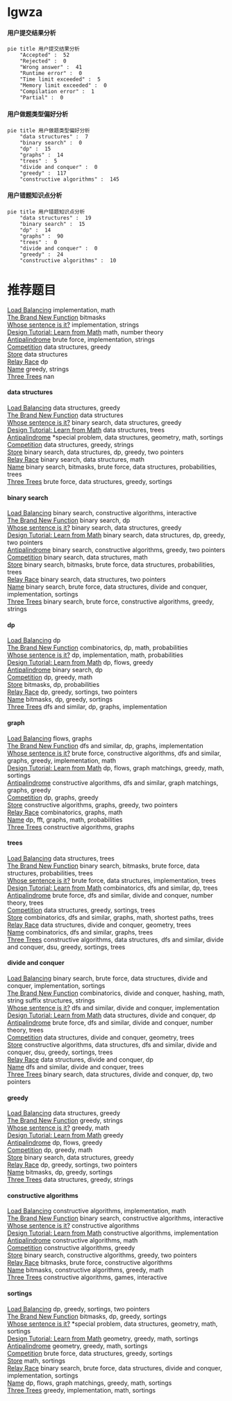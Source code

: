 # lgwza
<!-- tabs:start -->
#### **用户提交结果分析**

```mermaid
pie title 用户提交结果分析
    "Accepted" :  52
    "Rejected" :  0
    "Wrong answer" :  41
    "Runtime error" :  0
    "Time limit exceeded" :  5
    "Memory limit exceeded" :  0
    "Compilation error" :  1
    "Partial" :  0
```
#### **用户做题类型偏好分析**

```mermaid
pie title 用户做题类型偏好分析
    "data structures" :  7
    "binary search" :  0
    "dp" :  15
    "graphs" :  14
    "trees" :  5
    "divide and conquer" :  0
    "greedy" :  117
    "constructive algorithms" :  145
```
#### **用户错题知识点分析**

```mermaid
pie title 用户错题知识点分析
    "data structures" :  19
    "binary search" :  15
    "dp" :  14
    "graphs" :  90
    "trees" :  0
    "divide and conquer" :  0
    "greedy" :  24
    "constructive algorithms" :  10
```
<!-- tabs:end -->
# 推荐题目
[Load Balancing](http://codeforces.com/problemset/problem/609/C)		implementation,
                        math		  
[The Brand New Function](https://codeforces.com/contest/244/problem/C)		bitmasks		  
[Whose sentence is it?](http://codeforces.com/problemset/problem/312/A)		implementation,
                        strings		  
[Design Tutorial: Learn from Math](http://codeforces.com/problemset/problem/472/A)		math,
                        number theory		  
[Antipalindrome](http://codeforces.com/problemset/problem/981/A)		brute force,
                        implementation,
                        strings		  
[Competition](http://codeforces.com/problemset/problem/144/E)		data structures,
                        greedy		  
[Store](http://codeforces.com/problemset/problem/1010/E)		data structures		  
[Relay Race](http://codeforces.com/problemset/problem/213/C)		dp		  
[Name](http://codeforces.com/problemset/problem/180/D)		greedy,
                        strings		  
[Three Trees](http://codeforces.com/problemset/problem/391/E2)		nan		  
<!-- tabs:start -->
#### **data structures**
[Load Balancing](http://codeforces.com/problemset/problem/144/E)		data structures,
                        greedy		  
[The Brand New Function](http://codeforces.com/problemset/problem/1010/E)		data structures		  
[Whose sentence is it?](http://codeforces.com/problemset/problem/1251/E2)		binary search,
                        data structures,
                        greedy		  
[Design Tutorial: Learn from Math](http://codeforces.com/problemset/problem/1110/F)		data structures,
                        trees		  
[Antipalindrome](http://codeforces.com/problemset/problem/1386/B)		*special problem,
                        data structures,
                        geometry,
                        math,
                        sortings		  
[Competition](http://codeforces.com/problemset/problem/1430/E)		data structures,
                        greedy,
                        strings		  
[Store](http://codeforces.com/problemset/problem/1492/C)		binary search,
                        data structures,
                        dp,
                        greedy,
                        two pointers		  
[Relay Race](http://codeforces.com/problemset/problem/1490/G)		binary search,
                        data structures,
                        math		  
[Name](http://codeforces.com/problemset/problem/1479/D)		binary search,
                        bitmasks,
                        brute force,
                        data structures,
                        probabilities,
                        trees		  
[Three Trees](http://codeforces.com/problemset/problem/1497/A)		brute force,
                        data structures,
                        greedy,
                        sortings		  
#### **binary search**
[Load Balancing](http://codeforces.com/problemset/problem/1491/F)		binary search,
                        constructive algorithms,
                        interactive		  
[The Brand New Function](http://codeforces.com/problemset/problem/489/E)		binary search,
                        dp		  
[Whose sentence is it?](http://codeforces.com/problemset/problem/1251/E2)		binary search,
                        data structures,
                        greedy		  
[Design Tutorial: Learn from Math](http://codeforces.com/problemset/problem/1492/C)		binary search,
                        data structures,
                        dp,
                        greedy,
                        two pointers		  
[Antipalindrome](http://codeforces.com/problemset/problem/1463/D)		binary search,
                        constructive algorithms,
                        greedy,
                        two pointers		  
[Competition](http://codeforces.com/problemset/problem/1490/G)		binary search,
                        data structures,
                        math		  
[Store](http://codeforces.com/problemset/problem/1479/D)		binary search,
                        bitmasks,
                        brute force,
                        data structures,
                        probabilities,
                        trees		  
[Relay Race](http://codeforces.com/problemset/problem/1436/E)		binary search,
                        data structures,
                        two pointers		  
[Name](http://codeforces.com/problemset/problem/1461/D)		binary search,
                        brute force,
                        data structures,
                        divide and conquer,
                        implementation,
                        sortings		  
[Three Trees](http://codeforces.com/problemset/problem/1493/C)		binary search,
                        brute force,
                        constructive algorithms,
                        greedy,
                        strings		  
#### **dp**
[Load Balancing](http://codeforces.com/problemset/problem/213/C)		dp		  
[The Brand New Function](http://codeforces.com/problemset/problem/229/E)		combinatorics,
                        dp,
                        math,
                        probabilities		  
[Whose sentence is it?](https://codeforces.com/contest/668/problem/C)		dp,
                        implementation,
                        math,
                        probabilities		  
[Design Tutorial: Learn from Math](http://codeforces.com/problemset/problem/724/E)		dp,
                        flows,
                        greedy		  
[Antipalindrome](http://codeforces.com/problemset/problem/489/E)		binary search,
                        dp		  
[Competition](http://codeforces.com/problemset/problem/1472/B)		dp,
                        greedy,
                        math		  
[Store](http://codeforces.com/problemset/problem/16/E)		bitmasks,
                        dp,
                        probabilities		  
[Relay Race](http://codeforces.com/problemset/problem/1394/A)		dp,
                        greedy,
                        sortings,
                        two pointers		  
[Name](https://codeforces.com/contest/418/problem/B)		bitmasks,
                        dp,
                        greedy,
                        sortings		  
[Three Trees](http://codeforces.com/problemset/problem/1498/D)		dfs and similar,
                        dp,
                        graphs,
                        implementation		  
#### **graph**
[Load Balancing](http://codeforces.com/problemset/problem/132/E)		flows,
                        graphs		  
[The Brand New Function](http://codeforces.com/problemset/problem/1498/D)		dfs and similar,
                        dp,
                        graphs,
                        implementation		  
[Whose sentence is it?](http://codeforces.com/problemset/problem/1487/C)		brute force,
                        constructive algorithms,
                        dfs and similar,
                        graphs,
                        greedy,
                        implementation,
                        math		  
[Design Tutorial: Learn from Math](http://codeforces.com/problemset/problem/1437/C)		dp,
                        flows,
                        graph matchings,
                        greedy,
                        math,
                        sortings		  
[Antipalindrome](http://codeforces.com/problemset/problem/1470/D)		constructive algorithms,
                        dfs and similar,
                        graph matchings,
                        graphs,
                        greedy		  
[Competition](http://codeforces.com/problemset/problem/1476/C)		dp,
                        graphs,
                        greedy		  
[Store](http://codeforces.com/problemset/problem/1304/D)		constructive algorithms,
                        graphs,
                        greedy,
                        two pointers		  
[Relay Race](http://codeforces.com/problemset/problem/1475/C)		combinatorics,
                        graphs,
                        math		  
[Name](http://codeforces.com/problemset/problem/553/E)		dp,
                        fft,
                        graphs,
                        math,
                        probabilities		  
[Three Trees](http://codeforces.com/problemset/problem/1495/C)		constructive algorithms,
                        graphs		  
#### **trees**
[Load Balancing](http://codeforces.com/problemset/problem/1110/F)		data structures,
                        trees		  
[The Brand New Function](http://codeforces.com/problemset/problem/1479/D)		binary search,
                        bitmasks,
                        brute force,
                        data structures,
                        probabilities,
                        trees		  
[Whose sentence is it?](http://codeforces.com/problemset/problem/1511/C)		brute force,
                        data structures,
                        implementation,
                        trees		  
[Design Tutorial: Learn from Math](http://codeforces.com/problemset/problem/1499/F)		combinatorics,
                        dfs and similar,
                        dp,
                        trees		  
[Antipalindrome](http://codeforces.com/problemset/problem/1491/E)		brute force,
                        dfs and similar,
                        divide and conquer,
                        number theory,
                        trees		  
[Competition](http://codeforces.com/problemset/problem/1466/D)		data structures,
                        greedy,
                        sortings,
                        trees		  
[Store](http://codeforces.com/problemset/problem/1495/D)		combinatorics,
                        dfs and similar,
                        graphs,
                        math,
                        shortest paths,
                        trees		  
[Relay Race](http://codeforces.com/problemset/problem/1303/G)		data structures,
                        divide and conquer,
                        geometry,
                        trees		  
[Name](http://codeforces.com/problemset/problem/1454/E)		combinatorics,
                        dfs and similar,
                        graphs,
                        trees		  
[Three Trees](http://codeforces.com/problemset/problem/1494/D)		constructive algorithms,
                        data structures,
                        dfs and similar,
                        divide and conquer,
                        dsu,
                        greedy,
                        sortings,
                        trees		  
#### **divide and conquer**
[Load Balancing](http://codeforces.com/problemset/problem/1461/D)		binary search,
                        brute force,
                        data structures,
                        divide and conquer,
                        implementation,
                        sortings		  
[The Brand New Function](http://codeforces.com/problemset/problem/1466/G)		combinatorics,
                        divide and conquer,
                        hashing,
                        math,
                        string suffix structures,
                        strings		  
[Whose sentence is it?](http://codeforces.com/problemset/problem/1490/D)		dfs and similar,
                        divide and conquer,
                        implementation		  
[Design Tutorial: Learn from Math](https://codeforces.com/contest/1483/problem/C)		data structures,
                        divide and conquer,
                        dp		  
[Antipalindrome](http://codeforces.com/problemset/problem/1491/E)		brute force,
                        dfs and similar,
                        divide and conquer,
                        number theory,
                        trees		  
[Competition](http://codeforces.com/problemset/problem/1303/G)		data structures,
                        divide and conquer,
                        geometry,
                        trees		  
[Store](http://codeforces.com/problemset/problem/1494/D)		constructive algorithms,
                        data structures,
                        dfs and similar,
                        divide and conquer,
                        dsu,
                        greedy,
                        sortings,
                        trees		  
[Relay Race](http://codeforces.com/problemset/problem/1482/E)		data structures,
                        divide and conquer,
                        dp		  
[Name](http://codeforces.com/problemset/problem/566/C)		dfs and similar,
                        divide and conquer,
                        trees		  
[Three Trees](http://codeforces.com/problemset/problem/1428/F)		binary search,
                        data structures,
                        divide and conquer,
                        dp,
                        two pointers		  
#### **greedy**
[Load Balancing](http://codeforces.com/problemset/problem/144/E)		data structures,
                        greedy		  
[The Brand New Function](http://codeforces.com/problemset/problem/180/D)		greedy,
                        strings		  
[Whose sentence is it?](http://codeforces.com/problemset/problem/712/C)		greedy,
                        math		  
[Design Tutorial: Learn from Math](http://codeforces.com/problemset/problem/337/A)		greedy		  
[Antipalindrome](http://codeforces.com/problemset/problem/724/E)		dp,
                        flows,
                        greedy		  
[Competition](http://codeforces.com/problemset/problem/1472/B)		dp,
                        greedy,
                        math		  
[Store](http://codeforces.com/problemset/problem/1251/E2)		binary search,
                        data structures,
                        greedy		  
[Relay Race](http://codeforces.com/problemset/problem/1394/A)		dp,
                        greedy,
                        sortings,
                        two pointers		  
[Name](https://codeforces.com/contest/418/problem/B)		bitmasks,
                        dp,
                        greedy,
                        sortings		  
[Three Trees](http://codeforces.com/problemset/problem/1430/E)		data structures,
                        greedy,
                        strings		  
#### **constructive algorithms**
[Load Balancing](http://codeforces.com/problemset/problem/11/A)		constructive algorithms,
                        implementation,
                        math		  
[The Brand New Function](http://codeforces.com/problemset/problem/1491/F)		binary search,
                        constructive algorithms,
                        interactive		  
[Whose sentence is it?](http://codeforces.com/problemset/problem/803/B)		constructive algorithms		  
[Design Tutorial: Learn from Math](http://codeforces.com/problemset/problem/711/B)		constructive algorithms,
                        implementation		  
[Antipalindrome](http://codeforces.com/problemset/problem/894/C)		constructive algorithms,
                        math		  
[Competition](http://codeforces.com/problemset/problem/1493/A)		constructive algorithms,
                        greedy		  
[Store](http://codeforces.com/problemset/problem/1463/D)		binary search,
                        constructive algorithms,
                        greedy,
                        two pointers		  
[Relay Race](https://codeforces.com/contest/1456/problem/B)		bitmasks,
                        brute force,
                        constructive algorithms		  
[Name](http://codeforces.com/problemset/problem/1492/D)		bitmasks,
                        constructive algorithms,
                        greedy,
                        math		  
[Three Trees](https://codeforces.com/contest/1504/problem/D)		constructive algorithms,
                        games,
                        interactive		  
#### **sortings**
[Load Balancing](http://codeforces.com/problemset/problem/1394/A)		dp,
                        greedy,
                        sortings,
                        two pointers		  
[The Brand New Function](https://codeforces.com/contest/418/problem/B)		bitmasks,
                        dp,
                        greedy,
                        sortings		  
[Whose sentence is it?](http://codeforces.com/problemset/problem/1386/B)		*special problem,
                        data structures,
                        geometry,
                        math,
                        sortings		  
[Design Tutorial: Learn from Math](https://codeforces.com/contest/1496/problem/C)		geometry,
                        greedy,
                        math,
                        sortings		  
[Antipalindrome](http://codeforces.com/problemset/problem/1495/A)		geometry,
                        greedy,
                        math,
                        sortings		  
[Competition](http://codeforces.com/problemset/problem/1497/A)		brute force,
                        data structures,
                        greedy,
                        sortings		  
[Store](http://codeforces.com/problemset/problem/1427/A)		math,
                        sortings		  
[Relay Race](http://codeforces.com/problemset/problem/1461/D)		binary search,
                        brute force,
                        data structures,
                        divide and conquer,
                        implementation,
                        sortings		  
[Name](http://codeforces.com/problemset/problem/1437/C)		dp,
                        flows,
                        graph matchings,
                        greedy,
                        math,
                        sortings		  
[Three Trees](http://codeforces.com/problemset/problem/1473/A)		greedy,
                        implementation,
                        math,
                        sortings		  
<!-- tabs:end -->
